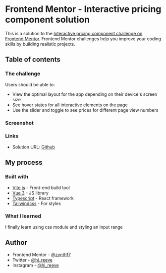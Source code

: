 # Frontend Mentor - Interactive pricing component solution

This is a solution to the [Interactive pricing component challenge on Frontend Mentor](https://www.frontendmentor.io/challenges/interactive-pricing-component-t0m8PIyY8). Frontend Mentor challenges help you improve your coding skills by building realistic projects. 

## Table of contents


### The challenge

Users should be able to:

- View the optimal layout for the app depending on their device's screen size
- See hover states for all interactive elements on the page
- Use the slider and toggle to see prices for different page view numbers

### Screenshot


### Links

- Solution URL: [Github](https://github.com/zynth17/interactive-pricing-component)

## My process

### Built with

- [Vite js](https://vitejs.dev/) - Front-end build tool
- [Vue 3](https://v3.vuejs.org/) - JS library
- [Typescript](https://www.typescriptlang.org/) - React framework
- [Tailwindcss](https://tailwindcss.com/) - For styles

### What I learned

I finally learn using css module and styling an input range

## Author

- Frontend Mentor - [@zynth17](https://www.frontendmentor.io/profile/zynth17)
- Twitter - [@hi_reeve](https://twitter.com/hi_reeve)
- Instagram - [@hi_reeve](https://www.instagram.com/hi_reeve/)

